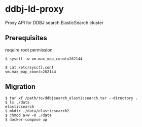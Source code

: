 # ddbj-ld-proxy
Proxy API for DDBJ search ElasticSearch cluster

## Prerequisites

require root permission

```
$ sysctl -w vm.max_map_count=262144
```

```
$ cat /etc/sysctl.conf
vm.max_map_count=262144
```

## Migration

```
$ tar xf /path/to/ddbjsearch_elasticsearch.tar --directory .
$ ls ./data
elasticsearch
$ mkdir ./data/elasticsearch2
$ chmod a+w -R ./data
$ docker-compose up
```